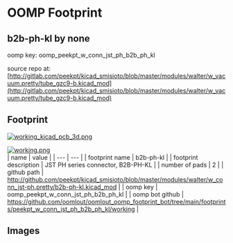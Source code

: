 # OOMP Footprint  
## b2b-ph-kl  by none  
  
oomp key: oomp_peekpt_w_conn_jst_ph_b2b_ph_kl  
  
source repo at: [http://gitlab.com/peekpt/kicad_smisioto/blob/master/modules/walter/w_vacuum.pretty/tube_gzc9-b.kicad_mod](http://gitlab.com/peekpt/kicad_smisioto/blob/master/modules/walter/w_vacuum.pretty/tube_gzc9-b.kicad_mod)  
## Footprint  
  
[![working_kicad_pcb_3d.png](working_kicad_pcb_3d_600.png)](working_kicad_pcb_3d.png)  
  
[![working.png](working_600.png)](working.png)  
| name | value | 
| --- | --- | 
| footprint name | b2b-ph-kl | 
| footprint description | JST PH series connector, B2B-PH-KL | 
| number of pads | 2 | 
| github path | http://github.com/peekpt/kicad_smisioto/blob/master/modules/walter/w_conn_jst-ph.pretty/b2b-ph-kl.kicad_mod | 
| oomp key | oomp_peekpt_w_conn_jst_ph_b2b_ph_kl | 
| oomp bot github | https://github.com/oomlout/oomlout_oomp_footprint_bot/tree/main/footprints/peekpt_w_conn_jst_ph_b2b_ph_kl/working | 
## Images  
